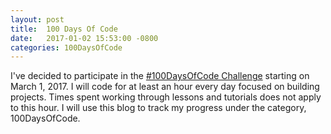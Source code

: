 ```yaml
---
layout: post
title:  100 Days Of Code
date:   2017-01-02 15:53:00 -0800
categories: 100DaysOfCode
---
```


I've decided to participate in the [#100DaysOfCode Challenge](https://medium.freecodecamp.com/start-2017-with-the-100daysofcode-improved-and-updated-18ce604b237b#.ukkzk5ft9) starting on March 1, 2017.
I will code for at least an hour every day focused on building projects. Times spent working through lessons and tutorials does not apply to this hour. I will use this blog to track my progress under the category, 100DaysOfCode.
